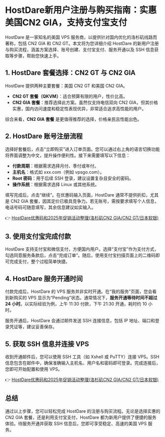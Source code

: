 # HostDare新用户注册与购买指南：实惠美国CN2 GIA，支持支付宝支付

HostDare 是一家知名的美国 VPS 服务商，以提供针对国内优化的洛杉矶线路而著称，包括 CN2 GIA 和 CN2 GT。本文将为您详细介绍 HostDare 的新用户注册与购买流程，涵盖方案选择、账号创建、支付宝支付、服务开通以及 SSH 信息获取等步骤，帮助您快速上手。

## 1. HostDare 套餐选择：CN2 GT 与 CN2 GIA

HostDare 提供两种主要套餐：美国 CN2 GT 和美国 CN2 GIA。

- **CN2 GT 套餐（QKVM）**：适合预算有限的用户，性价比高。
- **CN2 GIA 套餐**：推荐选择此方案。虽然仅支持电信双向 CN2 GIA，但其价格实惠，国内访问速度和稳定性表现优异，非常适合追求高性能的用户。

综合来看，**CN2 GIA 套餐** 是更值得推荐的选择，价格亲民且性能出色。

## 2. HostDare 账号注册流程

选择好套餐后，点击“立即购买”进入订单页面。您可以通过右上角的语言切换功能将界面调整为中文，提升操作便利性。接下来需要填写以下信息：

- **付款周期**：根据需求选择月付、季付或年付。
- **主机名**：格式如 xxx.com（例如 vpsgo.com）。
- **Root 密码**：用于后续 SSH 登录，建议设置复杂且安全的密码。
- **操作系统**：根据需求选择 Linux 或其他系统。

填写完成后，点击“继续”。在优惠码输入页面，HostDare 通常不提供折扣，尤其是 CN2 GIA 套餐，因其定价已极具竞争力。若无账号，需按要求填写个人信息，电话号码可随意填写，其余信息建议如实输入。

👉 [HostDare优惠码和2025年促销活动整理(洛杉矶CN2 GIA/CN2 GT/日本软银)](https://bit.ly/hostdare)

## 3. 使用支付宝完成付款

HostDare 支持支付宝和微信支付，方便国内用户。选择“支付宝”作为支付方式，勾选同意服务条款后，点击“完成订单”。随后，使用支付宝扫描页面上的二维码即可完成支付，整个过程简单快捷。

## 4. HostDare 服务开通时间

付款完成后，HostDare 的 VPS 服务并非实时开通。在“我的服务”页面，您会看到新购买的 VPS 显示为“Pending”状态。通常情况下，**服务开通等待时间不超过 24 小时**。以实际经验为例，上午 11:30 付款，下午 21:30 开通，耗时约 10 小时。

服务开通后，HostDare 会通过邮件发送 SSH 连接信息，包括 IP 地址、端口和登录凭证等，建议妥善保存。

## 5. 获取 SSH 信息并连接 VPS

收到开通邮件后，您可以使用 SSH 工具（如 Xshell 或 PuTTY）连接 VPS。SSH 信息包含在邮件中，确保准确输入主机名、用户名和密码即可登录。完成连接后，您即可开始配置和使用 VPS。

👉 [HostDare优惠码和2025年促销活动整理(洛杉矶CN2 GIA/CN2 GT/日本软银)](https://bit.ly/hostdare)

## 总结

通过以上步骤，您可以轻松完成 HostDare 的注册与购买流程。无论是选择实惠的 CN2 GIA 套餐，还是利用支付宝支付，HostDare 都为新用户提供了便捷的服务体验。待服务开通并获取 SSH 信息后，您即可享受稳定、高速的美国 VPS 服务。